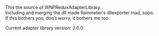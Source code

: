 This the source of WNPReduxAdapterLibrary.  
Including and merging the dll made Rainmeter's dllexporter mad, sooo.  
If this bothers you, don't worry, it bothers me too.

Current adapter library version: 2.0.0